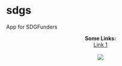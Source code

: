 # sdgs
App for SDGFunders

<p align="center">
  <b>Some Links:</b><br>
  <a href="#">Link 1</a>
  <br><br>
  <img src="http://s.4cdn.org/image/title/105.gif">
</p>
